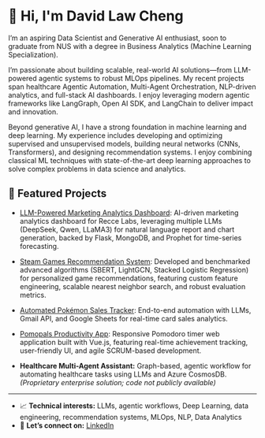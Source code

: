 # 👋 Hi, I'm David Law Cheng

I’m an aspiring Data Scientist and Generative AI enthusiast, soon to graduate from NUS with a degree in Business Analytics (Machine Learning Specialization).

I’m passionate about building scalable, real-world AI solutions—from LLM-powered agentic systems to robust MLOps pipelines. My recent projects span healthcare Agentic Automation, Multi-Agent Orchestration, NLP-driven analytics, and full-stack AI dashboards. I enjoy leveraging modern agentic frameworks like LangGraph, Open AI SDK, and LangChain to deliver impact and innovation.

Beyond generative AI, I have a strong foundation in machine learning and deep learning. My experience includes developing and optimizing supervised and unsupervised models, building neural networks (CNNs, Transformers), and designing recommendation systems. I enjoy combining classical ML techniques with state-of-the-art deep learning approaches to solve complex problems in data science and analytics.

## 🌟 Featured Projects

- [LLM-Powered Marketing Analytics Dashboard](https://github.com/dlawc/LLM-Powered-Dashboard): AI-driven marketing analytics dashboard for Recce Labs, leveraging multiple LLMs (DeepSeek, Qwen, LLaMA3) for natural language report and chart generation, backed by Flask, MongoDB, and Prophet for time-series forecasting.

- [Steam Games Recommendation System](https://github.com/dlawc/steam-games-recommender): Developed and benchmarked advanced algorithms (SBERT, LightGCN, Stacked Logistic Regression) for personalized game recommendations, featuring custom feature engineering, scalable nearest neighbor search, and robust evaluation metrics.

- [Automated Pokémon Sales Tracker](https://github.com/dlawc/pokemon-sales-tracker): End-to-end automation with LLMs, Gmail API, and Google Sheets for real-time card sales analytics.


- [Pomopals Productivity App](https://github.com/dlawc/pomopals): Responsive Pomodoro timer web application built with Vue.js, featuring real-time achievement tracking, user-friendly UI, and agile SCRUM-based development.

- **Healthcare Multi-Agent Assistant:** Graph-based, agentic workflow for automating healthcare tasks using LLMs and Azure CosmosDB. *(Proprietary enterprise solution; code not publicly available)*


---

- 📈 **Technical interests:** LLMs, agentic workflows, Deep Learning, data engineering, recommendation systems, MLOps, NLP, Data Analytics
- 🤝 **Let’s connect on:** [LinkedIn](https://www.linkedin.com/in/david-law-cheng/)

